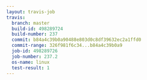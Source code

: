 ```yaml
---
layout: travis-job
travis:
  branch: master
  build-id: 498289724
  build-number: 237
  commit: b84a4c39b0a90488e803d0c8df39632ec2a1ffd0
  commit-range: 326f981f6c34...b84a4c39b0a9
  job-id: 498289726
  job-number: 237.2
  os-name: linux
  test-result: 1
---
```

